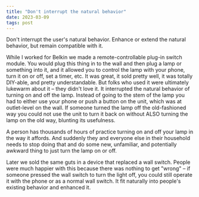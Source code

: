 ```yaml
---
title: "Don't interrupt the natural behavior"
date: 2023-03-09
tags: post
---
```


Don't interrupt the user's natural behavior. Enhance or extend the natural behavior, but remain compatible with it.  
  
While I worked for Belkin we made a remote-controllable plug-in switch module. You would plug this thing in to the wall and then plug a lamp or something into it, and it allowed you to control the lamp with your phone, turn it on or off, set a timer, etc. It was great, it sold pretty well, it was totally DIY-able, and pretty understandable. But folks who used it were ultimately lukewarm about it – they didn't love it. It interrupted the natural behavior of turning on and off the lamp. Instead of going to the stem of the lamp you had to either use your phone or push a button on the unit, which was at outlet-level on the wall. If someone turned the lamp off the old-fashioned way you could not use the unit to turn it back on without ALSO turning the lamp on the old way, blunting its usefulness.  
  
A person has thousands of hours of practice turning on and off your lamp in the way it affords. And suddenly they and everyone else in their household needs to stop doing that and do some new, unfamiliar, and potentially awkward thing to just turn the lamp on or off.  
  
Later we sold the same guts in a device that replaced a wall switch. People were much happier with this because there was nothing to get "wrong" – if someone pressed the wall switch to turn the light off, you could still operate it with the phone or as a normal wall switch. It fit naturally into people's existing behavior and enhanced it.
